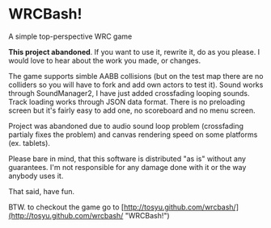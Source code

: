 WRCBash!
=======

A simple top-perspective WRC game

**This project abandoned**. If you want to use it, rewrite it, do as you
please. I would love to hear about the work you made, or changes. 

The game supports simble AABB collisions (but on the test map there are
no colliders so you will have to fork and add own actors to test it). Sound
 works through SoundManager2, I have just added crossfading looping sounds.
Track loading works through JSON data format. There is no preloading screen
but it's fairly easy to add one, no scoreboard and no menu screen.

Project was abandoned due to audio sound loop problem (crossfading partialy
fixes the problem) and canvas rendering speed on some platforms (ex. tablets).

Please bare in mind, that this software is distributed "as is" without
any guarantees. I'm not responsible for any damage done with it or the
way anybody uses it.

That said, have fun.

BTW. to checkout the game go to [http://tosyu.github.com/wrcbash/](http://tosyu.github.com/wrcbash/ "WRCBash!")
